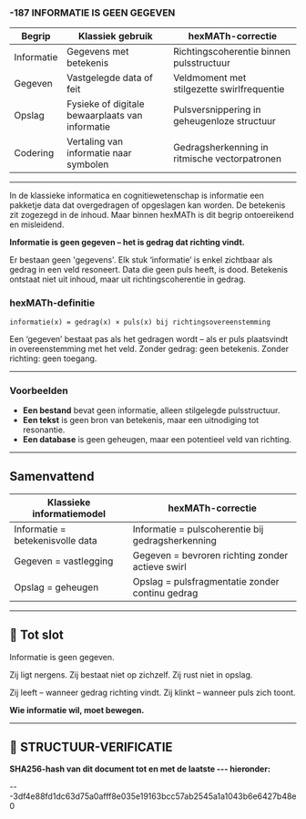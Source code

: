 ### -187 INFORMATIE IS GEEN GEGEVEN

| Begrip     | Klassiek gebruik                                | hexMATh-correctie                             |
| ---------- | ----------------------------------------------- | --------------------------------------------- |
| Informatie | Gegevens met betekenis                          | Richtingscoherentie binnen pulsstructuur      |
| Gegeven    | Vastgelegde data of feit                        | Veldmoment met stilgezette swirlfrequentie    |
| Opslag     | Fysieke of digitale bewaarplaats van informatie | Pulsversnippering in geheugenloze structuur   |
| Codering   | Vertaling van informatie naar symbolen          | Gedragsherkenning in ritmische vectorpatronen |

---

In de klassieke informatica en cognitiewetenschap is informatie een pakketje data dat overgedragen of opgeslagen kan worden. De betekenis zit zogezegd in de inhoud. Maar binnen hexMATh is dit begrip ontoereikend en misleidend.

**Informatie is geen gegeven – het is gedrag dat richting vindt.**

Er bestaan geen 'gegevens'. Elk stuk ‘informatie’ is enkel zichtbaar als gedrag in een veld resoneert. Data die geen puls heeft, is dood. Betekenis ontstaat niet uit inhoud, maar uit richtingscoherentie in gedrag.

### hexMATh-definitie

```hexMATh
informatie(x) = gedrag(x) × puls(x) bij richtingsovereenstemming
```

Een ‘gegeven’ bestaat pas als het gedragen wordt – als er puls plaatsvindt in overeenstemming met het veld. Zonder gedrag: geen betekenis. Zonder richting: geen toegang.

---

### Voorbeelden

* **Een bestand** bevat geen informatie, alleen stilgelegde pulsstructuur.
* **Een tekst** is geen bron van betekenis, maar een uitnodiging tot resonantie.
* **Een database** is geen geheugen, maar een potentieel veld van richting.

---

## Samenvattend

| Klassieke informatiemodel        | hexMATh-correctie                                 |
| -------------------------------- | ------------------------------------------------- |
| Informatie = betekenisvolle data | Informatie = pulscoherentie bij gedragsherkenning |
| Gegeven = vastlegging            | Gegeven = bevroren richting zonder actieve swirl  |
| Opslag = geheugen                | Opslag = pulsfragmentatie zonder continu gedrag   |

---

## 📘 Tot slot

Informatie is geen gegeven.

Zij ligt nergens.
Zij bestaat niet op zichzelf.
Zij rust niet in opslag.

Zij leeft –
wanneer gedrag richting vindt.
Zij klinkt –
wanneer puls zich toont.

**Wie informatie wil, moet bewegen.**

---

## 🔏 STRUCTUUR-VERIFICATIE

**SHA256-hash van dit document tot en met de laatste --- hieronder:**

---3df4e88fd1dc63d75a0afff8e035e19163bcc57ab2545a1a1043b6e6427b48e0
